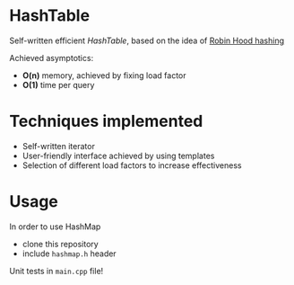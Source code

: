 # HashTable

Self-written efficient *HashTable*, based on the idea of [Robin Hood hashing](https://en.wikipedia.org/wiki/Hash_table#:~:text=31%5D%3A%E2%80%8A353-,Robin%20Hood%20hashing,-%5Bedit%5D) 

Achieved asymptotics: 
- __O(n)__ memory, achieved by fixing load factor
- __O(1)__ time per query


# Techniques implemented 
- Self-written iterator 
- User-friendly interface achieved by using templates
- Selection of different load factors to increase effectiveness

# Usage
In order to use HashMap 
- clone this repository
- include ```hashmap.h``` header

Unit tests in ```main.cpp``` file!

